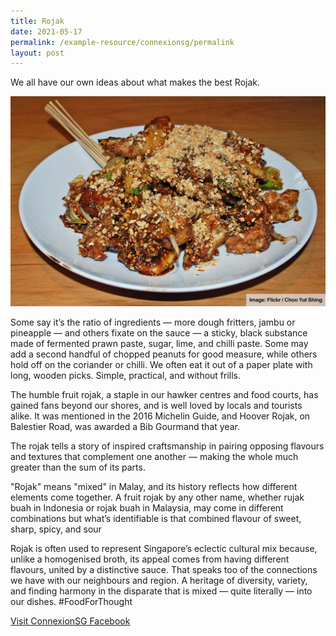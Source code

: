 ```yaml
---
title: Rojak
date: 2021-05-17
permalink: /example-resource/connexionsg/permalink
layout: post
---
```

We all have our own ideas about what makes the best Rojak. 

![Alt text for image on Isomer site](/images/186548102_5514269018615018_2062938971880375410_n.jpg)

Some say it’s the ratio of ingredients — more dough fritters, jambu or pineapple — and others fixate on the sauce — a sticky, black substance made of fermented prawn paste, sugar, lime, and chilli paste. Some may add a second handful of chopped peanuts for good measure, while others hold off on the coriander or chilli. We often eat it out of a paper plate with long, wooden picks. Simple, practical, and without frills.

The humble fruit rojak, a staple in our hawker centres and food courts, has gained fans beyond our shores, and is well loved by locals and tourists alike. It was mentioned in the 2016 Michelin Guide, and Hoover Rojak, on Balestier Road, was awarded a Bib Gourmand that year.

The rojak tells a story of inspired craftsmanship in pairing opposing flavours and textures that complement one another — making the whole much greater than the sum of its parts.

"Rojak" means "mixed" in Malay, and its history reflects how different elements come together. A fruit rojak by any other name, whether rujak buah in Indonesia or rojak buah in Malaysia, may come in different combinations but what’s identifiable is that combined flavour of sweet, sharp, spicy, and sour

Rojak is often used to represent Singapore’s eclectic cultural mix because, unlike a homogenised broth, its appeal comes from having different flavours, united by a distinctive sauce. That speaks too of the connections we have with our neighbours and region. A heritage of diversity, variety, and finding harmony in the disparate that is mixed — quite literally — into our dishes. #FoodForThought

<a href="https://www.facebook.com/ConnexionSG" target="_blank">Visit ConnexionSG Facebook</a>